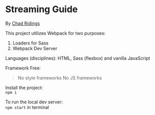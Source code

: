 # Streaming Guide
By [Chad Ridings](https://github.com/ChadRidings)

This project utilizes Webpack for two purposes:
1. Loaders for Sass
2. Webpack Dev Server

Languages (disciplines):
HTML, Sass (flexbox) and vanilla JavaScript

Framework Free:
> No style frameworks
> No JS frameworks

Install the project:  
`npm i`

To run the local dev server:  
`npm start` in terminal
